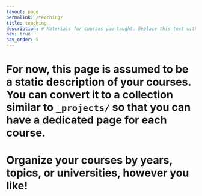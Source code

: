 ```yaml
---
layout: page
permalink: /teaching/
title: teaching
description: # Materials for courses you taught. Replace this text with your description.
nav: true
nav_order: 5
---
```


# For now, this page is assumed to be a static description of your courses. You can convert it to a collection similar to `_projects/` so that you can have a dedicated page for each course.

# Organize your courses by years, topics, or universities, however you like!
